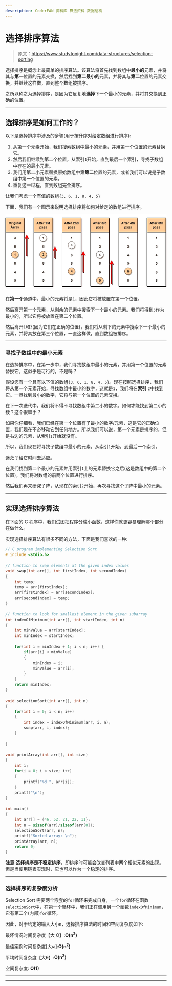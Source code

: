 ```yaml
---
description: CoderFAN 资料库 算法资料 数据结构
---
```


# 选择排序算法

> 原文：<https://www.studytonight.com/data-structures/selection-sorting>

选择排序是概念上最简单的排序算法。该算法将首先找到数组中**最小的**元素，并将其与**第一**位置的元素交换，然后找到**第二最小的**元素，并将其与**第二**位置的元素交换，并继续这样做，直到整个数组被排序。

之所以称之为选择排序，是因为它反复地**选择**下一个最小的元素，并将其交换到正确的位置。

* * *

## 选择排序是如何工作的？

以下是选择排序中涉及的步骤(用于按升序对给定数组进行排序):

1.  从第一个元素开始，我们搜索数组中最小的元素，并用第一个位置的元素替换它。
2.  然后我们继续到第二个位置，从索引`1`开始，直到最后一个索引，寻找子数组中存在的最小元素。
3.  我们用第二小元素替换原始数组中第**第二**位置的元素，或者我们可以说是子数组中第一个位置的元素。
4.  重复这一过程，直到数组完全排序。

让我们考虑一个有值的数组`{3, 6, 1, 8, 4, 5}`

下面，我们有一个图示来说明选择排序将如何对给定的数组进行排序。

![Selection Sort algo implementation](img/57e1525a5dc4beffa8d5ad58aa761832.png)

在**第一个**通道中，最小的元素将是`1`，因此它将被放置在第一个位置。

然后离开第一个元素，从剩余的元素中搜索下一个最小的元素。我们将得到`3`作为最小的，所以它将被放置在第二个位置。

然后离开`1`和`3`(因为它们在正确的位置)，我们将从剩下的元素中搜索下一个最小的元素，并将其放在第三个位置，一直这样做，直到数组被排序。

* * *

### 寻找子数组中的最小元素

在选择排序中，在第一步中，我们寻找数组中最小的元素，并用第一个位置的元素替换它。这似乎是可行的，不是吗？

假设您有一个具有以下值的数组`{3, 6, 1, 8, 4, 5}`。现在按照选择排序，我们将从第一个元素开始，寻找数组中最小的数字，这就是`1`，我们将在**索引** `2`中找到它。一旦找到最小的数字，它将与第一个位置的元素交换。

在下一次迭代中，我们将不得不寻找数组中第二小的数字。如何才能找到第二小的数？这个很棘手？

如果你仔细看，我们已经在第一个位置有了最小的数字/元素，这是它的正确位置，我们现在不必移动它到任何地方。所以我们可以说，第一个元素是排序的，但是右边的元素，从索引`1`开始就没有。

所以，我们现在将寻找子数组中最小的元素，从索引`1`开始，到最后一个索引。

迷茫？给它时间去适应。

在我们找到第二个最小的元素并用索引`1`上的元素替换它之后(这是数组中的第二个位置)，我们将对数组的前两个位置进行排序。

然后我们再来研究子阵，从现在的索引`2`开始，再次寻找这个子阵中最小的元素。

* * *

## 实现选择排序算法

在下面的 C 程序中，我们试图把程序分成小函数，这样你就更容易理解哪个部分在做什么。

实现选择排序算法有很多不同的方法，下面是我们喜欢的一种:

```cpp
// C program implementing Selection Sort
# include <stdio.h>

// function to swap elements at the given index values
void swap(int arr[], int firstIndex, int secondIndex) 
{   
    int temp;
    temp = arr[firstIndex];
    arr[firstIndex] = arr[secondIndex];
    arr[secondIndex] = temp;
}

// function to look for smallest element in the given subarray
int indexOfMinimum(int arr[], int startIndex, int n) 
{
    int minValue = arr[startIndex];
    int minIndex = startIndex;

    for(int i = minIndex + 1; i < n; i++) {
        if(arr[i] < minValue) 
        {
            minIndex = i;
            minValue = arr[i];
        }
    } 
    return minIndex;
}

void selectionSort(int arr[], int n) 
{
    for(int i = 0; i < n; i++) 
    {
        int index = indexOfMinimum(arr, i, n);
        swap(arr, i, index);
    }

}

void printArray(int arr[], int size)
{
    int i;
    for(i = 0; i < size; i++)
    {
        printf("%d ", arr[i]);
    }
    printf("\n");
}

int main()
{
    int arr[] = {46, 52, 21, 22, 11};
    int n = sizeof(arr)/sizeof(arr[0]);
    selectionSort(arr, n);
    printf("Sorted array: \n");
    printArray(arr, n);
    return 0;
}
```

**注意:**选择排序是**不稳定排序**，即排序时可能会改变列表中两个相似元素的出现。但是当使用链表实现时，它也可以作为一个稳定的排序。

* * *

### 选择排序的复杂度分析

Selection Sort 需要两个嵌套的`for`循环来完成自身，一个`for`循环在函数`selectionSort`中，在第一个循环中，我们正在调用另一个函数`indexOfMinimum`，它有第二个(内部)`for`循环。

因此，对于给定的输入大小`n`，选择排序算法的时间和空间复杂度如下:

最坏情况时间复杂度【大 O】:**O(n<sup>2</sup>)**

最佳案例时间复杂度[大ω]:**O(n<sup>2</sup>)**

平均时间复杂度【大θ】:**O(n<sup>2</sup>)**

空间复杂度: **O(1)**

* * *

* * *